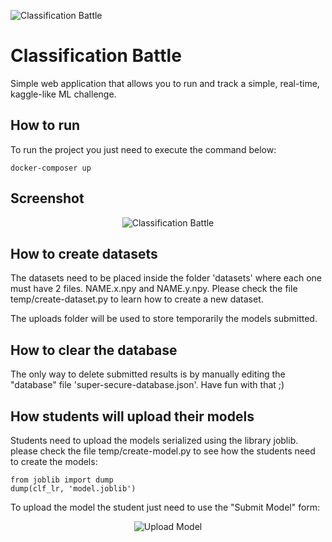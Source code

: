 ﻿![Classification Battle](https://github.com/anfibil/classification-battle/raw/master/src/img/logo.png)

# Classification Battle

Simple web application that allows you to run and track a simple, real-time, kaggle-like ML challenge.

## How to run

To run the project you just need to execute the command below:
```
docker-composer up
```
## Screenshot
<p align="center">
  <img alt="Classification Battle" src="https://github.com/anfibil/classification-battle/raw/master/temp/screenshot1.png">  <br>
</p>

## How to create datasets
The datasets need to be placed inside the folder 'datasets' where each one must have 2 files. NAME.x.npy and NAME.y.npy. Please check the file temp/create-dataset.py to learn how to create a new dataset.

The uploads folder will be used to store temporarily the models submitted.

## How to clear the database
The only way to delete submitted results is by manually editing the "database" file 'super-secure-database.json'. Have fun with that ;)

## How students will upload their models
Students need to upload the models serialized using the library joblib. please check the file temp/create-model.py to see how the students need to create the models:
```
from joblib import dump
dump(clf_lr, 'model.joblib')
```
To upload the model the student just need to use the "Submit Model" form:

<p align="center">
  <img alt="Upload Model" src="https://github.com/anfibil/classification-battle/raw/master/temp/screenshot2.png"> 
</p>